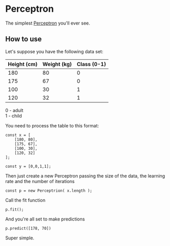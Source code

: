 # Perceptron

The simplest [Perceptron](https://en.wikipedia.org/wiki/Perceptron) you'll ever see.

## How to use

Let's suppose you have the following data set:

| Height (cm) | Weight (kg) | Class (0-1) |
|-------------|-------------|-------------|
| 180         | 80          | 0           |
| 175         | 67          | 0           |
| 100         | 30          | 1           |
| 120         | 32          | 1           |

0 - adult  
1 - child

You need to process the table to this format:

```
const x = [
	[180, 80],
	[175, 67],
	[100, 30],
	[120, 32]
];

const y = [0,0,1,1];
```

Then just create a new Perceptron passing the size of the data, the learning rate and the number of iterations

```
const p = new Perceptrion( x.length );
```

Call the fit function

```
p.fit();
```

And you're all set to make predictions

```
p.predict([178, 70])
```

Super simple.
